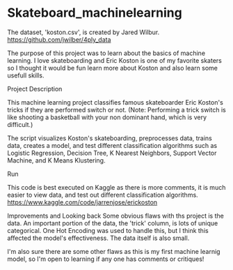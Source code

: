 # Skateboard_machinelearning

The dataset, 'koston.csv', is created by Jared Wilbur. 
https://github.com/jwilber/4ply_data

The purpose of this project was to learn about the basics of machine learning. I love skateboarding and Eric Koston is one of my favorite skaters so I thought it would be fun learn more about Koston and also learn some usefull skills.  

Project Description

This machine learning project classifies famous skateboarder Eric Koston's tricks if they are performed switch or not. 
(Note: Performing a trick switch is like shooting a basketball with your non dominant hand, which is very difficult.)

The script visualizes Koston's skateboarding, preprocesses data, trains data, creates a model, and test different classification algorithms such as Logistic Regression, Decision Tree, K Nearest Neighbors, Support Vector Machine, and K Means Klustering. 

Run

This code is best executed on Kaggle as there is more comments, it is much easier to view data, and test out different classification algorithms. 
https://www.kaggle.com/code/jarrenjose/erickoston

Improvements and Looking back 
Some obvious flaws with ths project is the data. An important portion of the data, the 'trick' column, is lots of unique categorical. One Hot Encoding was used to handle this, but I think this affected the model's effectiveness. The data itself is also small. 

I'm also sure there are some other flaws as this is my first machine learnig model, so I'm open to learning if any one has comments or critiques!
